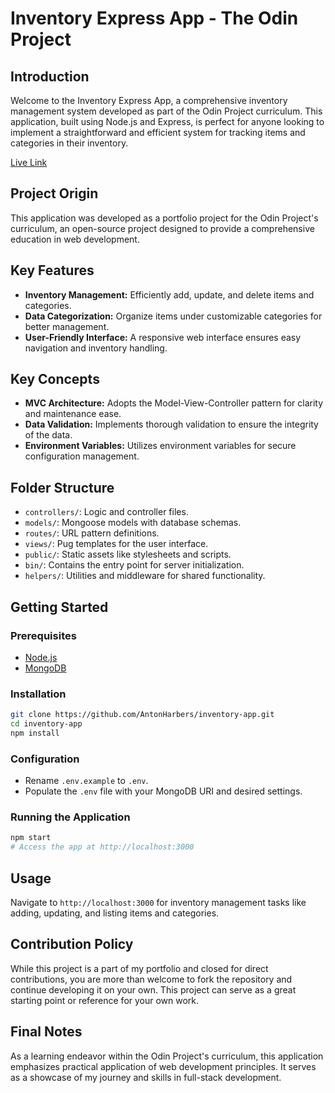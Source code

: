 # Inventory Express App - The Odin Project

## Introduction

Welcome to the Inventory Express App, a comprehensive inventory management system developed as part of the Odin Project curriculum. This application, built using Node.js and Express, is perfect for anyone looking to implement a straightforward and efficient system for tracking items and categories in their inventory.

[Live Link]()

## Project Origin

This application was developed as a portfolio project for the Odin Project's curriculum, an open-source project designed to provide a comprehensive education in web development.

## Key Features

- **Inventory Management:** Efficiently add, update, and delete items and categories.
- **Data Categorization:** Organize items under customizable categories for better management.
- **User-Friendly Interface:** A responsive web interface ensures easy navigation and inventory handling.

## Key Concepts

- **MVC Architecture:** Adopts the Model-View-Controller pattern for clarity and maintenance ease.
- **Data Validation:** Implements thorough validation to ensure the integrity of the data.
- **Environment Variables:** Utilizes environment variables for secure configuration management.

## Folder Structure

- `controllers/`: Logic and controller files.
- `models/`: Mongoose models with database schemas.
- `routes/`: URL pattern definitions.
- `views/`: Pug templates for the user interface.
- `public/`: Static assets like stylesheets and scripts.
- `bin/`: Contains the entry point for server initialization.
- `helpers/`: Utilities and middleware for shared functionality.

## Getting Started

### Prerequisites

- [Node.js](https://nodejs.org/en/download/)
- [MongoDB](https://www.mongodb.com/try/download/community)

### Installation

```bash
git clone https://github.com/AntonHarbers/inventory-app.git
cd inventory-app
npm install
```

### Configuration

- Rename `.env.example` to `.env`.
- Populate the `.env` file with your MongoDB URI and desired settings.

### Running the Application

```bash
npm start
# Access the app at http://localhost:3000
```

## Usage

Navigate to `http://localhost:3000` for inventory management tasks like adding, updating, and listing items and categories.

## Contribution Policy

While this project is a part of my portfolio and closed for direct contributions, you are more than welcome to fork the repository and continue developing it on your own. This project can serve as a great starting point or reference for your own work.

## Final Notes

As a learning endeavor within the Odin Project's curriculum, this application emphasizes practical application of web development principles. It serves as a showcase of my journey and skills in full-stack development.
